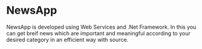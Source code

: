 # ******NewsApp******

NewsApp is developed using Web Services and .Net Framework. In this you can get breif news which are important and meaningful according to your desired category in an efficient way with source.
